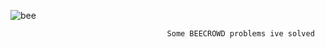 ![bee](https://user-images.githubusercontent.com/84037040/152882794-33d78d23-63c5-4209-8567-28ce0957dbb5.png)

                                       Some BEECROWD problems ive solved
